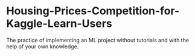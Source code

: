 # Housing-Prices-Competition-for-Kaggle-Learn-Users
The practice of implementing an ML project without tutorials and with the help of your own knowledge.
